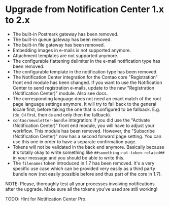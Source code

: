 # Upgrade from Notification Center 1.x to 2.x

* The built-in Postmark gateway has been removed.
* The built-in queue gateway has been removed.
* The built-in file gateway has been removed.
* Embedding images in e-mails is not supported anymore.
* Attachment templates are not supported anymore.
* The configurable flattening delimiter in the e-mail notification type has been removed.
* The configurable template in the notification type has been removed.
* The Notification Center integration for the Contao core "Registration" front end module has
  been changed. If you want to use the Notification Center to send registration e-mails, update
  to the new "Registration (Notification Center)" module. Also see docs.
* The corresponding language does not need an exact match of the root page language settings
  anymore. It will try to fall back to the general locale first, before taking the one that is
  configured to be fallback. E.g. (`de_CH` first, then `de` and only then the fallback).
* `contao/newsletter-bundle` integration: If you did use the "Activate (Notification Center)" front end module,
  you will have to adjust your workflow. This module has been removed. However, the "Subscribe (Notification Center)"
  now has a second forward page setting. You can use this one in order to have a separate confirmation page.
* Tokens will not be validated in the back end anymore. Basically because it's totally okay to write something
  like `##something-not-token-related##` in your message and you should be able to write this.
* The `filenames` token introduced in 1.7 has been removed. It's a very specific use case which can be provided very easily
  as a third party bundle now (not easily possible before and thus part of the core in 1.7).

NOTE: Please, thoroughly test all your processes involving notifications after the upgrade. Make sure all the tokens
you've used are still working!

TODO: Hint for Notification Center Pro.